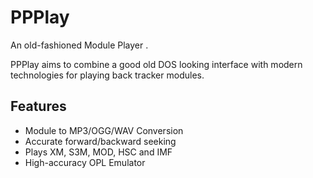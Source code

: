 # PPPlay
An old-fashioned Module Player .

PPPlay aims to combine a good old DOS looking interface with modern technologies for playing back tracker modules.


## Features
* Module to MP3/OGG/WAV Conversion
* Accurate forward/backward seeking
* Plays XM, S3M, MOD, HSC and IMF
* High-accuracy OPL Emulator
